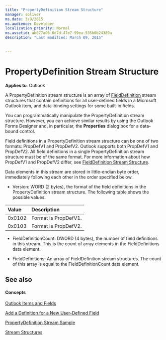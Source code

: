 ```yaml
---
title: "PropertyDefinition Stream Structure"
manager: soliver
ms.date: 3/9/2015
ms.audience: Developer
localization_priority: Normal
ms.assetid: ab677a06-6d7d-47e7-99ea-535b0b24389a
description: "Last modified: March 09, 2015"
 
 
---
```


# PropertyDefinition Stream Structure

  
  
**Applies to**: Outlook 
  
A PropertyDefinition stream structure is an array of [FieldDefinition](fielddefinition-stream-structure.md) stream structures that contain definitions for all user-defined fields in a Microsoft Outlook item, and data-binding settings for some built-in fields. 
  
You can programmatically manipulate the PropertyDefinition stream structure. However, you can achieve similar results by using the Outlook Forms Designer and, in particular, the **Properties** dialog box for a data-bound control. 
  
Field definitions in a PropertyDefinition stream structure can be one of two formats: PropDefV1 and PropDefV2. Outlook supports both PropDefV1 and PropDefV2. All field definitions in a single PropertyDefinition stream structure must be of the same format. For more information about how PropDefV1 and PropDefV2 differ, see [FieldDefinition Stream Structure](fielddefinition-stream-structure.md).
  
Data elements in this stream are stored in little-endian byte order, immediately following each other in the order specified below.
  
- Version: WORD (2 bytes), the format of the field definitions in the PropertyDefinition stream structure. The following table shows the possible values.
    
|**Value**|**Description**|
|:-----|:-----|
|0x0102  <br/> |Format is PropDefV1.  <br/> |
|0x0103  <br/> |Format is PropDefV2.  <br/> |
   
- FieldDefinitionCount: DWORD (4 bytes), the number of field definitions in this stream. This is the count of array elements in the FieldDefinitions data element.
    
- FieldDefinitions: An array of FieldDefinition stream structures. The count of this array is equal to the FieldDefinitionCount data element.
    
## See also

#### Concepts

[Outlook Items and Fields](outlook-items-and-fields.md)
  
[Add a Definition for a New User-Defined Field](how-to-add-a-definition-for-a-new-user-defined-field.md)
  
[PropertyDefinition Stream Sample](propertydefinition-stream-sample.md)
  
[Stream Structures](stream-structures.md)

